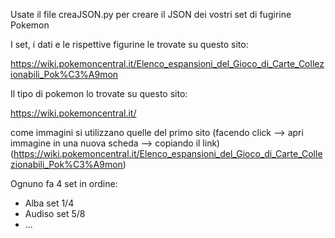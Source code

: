 Usate il file creaJSON.py per creare il JSON dei vostri set di fugirine Pokemon

I set, i dati e le rispettive figurine le trovate su questo sito: 

https://wiki.pokemoncentral.it/Elenco_espansioni_del_Gioco_di_Carte_Collezionabili_Pok%C3%A9mon

Il tipo di pokemon lo trovate su questo sito:

https://wiki.pokemoncentral.it/

come immagini si utilizzano quelle del primo sito (facendo click --> apri immagine in una nuova scheda --> copiando il link) (https://wiki.pokemoncentral.it/Elenco_espansioni_del_Gioco_di_Carte_Collezionabili_Pok%C3%A9mon) 

Ognuno fa 4 set in ordine:
- Alba set 1/4
- Audiso set 5/8
- ...

